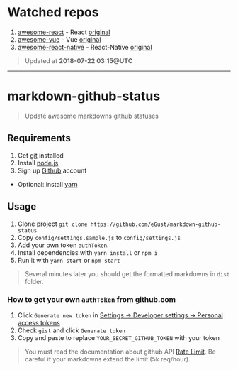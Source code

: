 # Watched repos

1. [awesome-react](dist/enaqx/awesome-react) - React [original](https://github.com/enaqx/awesome-react)
2. [awesome-vue](dist/vuejs/awesome-vue) - Vue [original](https://github.com/vuejs/awesome-vue)
3. [awesome-react-native](dist/jondot/awesome-react-native) - React-Native [original](https://github.com/jondot/awesome-react)

> Updated at **2018-07-22 03:15@UTC**

---

# markdown-github-status
> Update awesome markdowns github statuses


## Requirements

1. Get [git](https://git-scm.com/) installed
1. Install [node.js](https://nodejs.org)
1. Sign up [Github](https://github.com) account
* Optional: install [yarn](https://yarnpkg.com)

## Usage

1. Clone project `git clone https://github.com/eGust/markdown-github-status`
1. Copy `config/settings.sample.js` to `config/settings.js`
1. Add your own token `authToken`.
1. Install dependencies with `yarn install` or `npm i`
1. Run it with `yarn start` or `npm start`

> Several minutes later you should get the formatted markdowns in `dist` folder.

### How to get your own `authToken` from github.com

1. Click `Generate new token` in [Settings -> Developer settings -> Personal access tokens](https://github.com/settings/tokens)
1. Check `gist` and click `Generate token`
1. Copy and paste to replace `YOUR_SECRET_GITHUB_TOKEN` with your token

> You must read the documentation about github API [Rate Limit](https://developer.github.com/v3/rate_limit/). Be careful if your markdowns extend the limit (5k req/hour).
